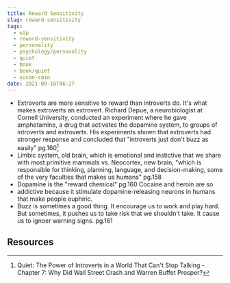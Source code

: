 ```yaml
---
title: Reward Sensitivity
slug: reward-sensitivity
tags:
  - wip
  - reward-sensitivity
  - personality
  - psychology/personality
  - quiet
  - book
  - book/quiet
  - susan-cain
date: 2021-09-16T06:27
---
```



- Extroverts are more sensitive to reward than introverts do. It's what makes
  extroverts an extrovert. Richard Depue, a neurobiologist at Cornell
  University, conducted an experiment where he gave amphetamine, a drug that
  activates the dopamine system, to groups of introverts and extroverts. His
  experiments shown that extroverts had stronger response and concluded that
  "introverts just don't buzz as easily" pg.160[^1]
- Limbic system, old brain, which is emotional and instictive that we share with
  most primitive mammals vs. Neocortex, new brain, "which is responsible for
  thinking, planning, language, and decision-making, some of the very faculties
  that makes us humans" pg.158
- Dopamine is the "reward chemical" pg.160 Cocaine and heroin are so
- addictive because it stimulate dopamine-releasing
  neurons in humans that make people euphiric.
- Buzz is sometimes a good thing. It encourage us to work and play hard. But
  sometimes, it pushes us to take risk that we shouldn't take. It cause us to
  ignoer warning signs. pg.161


## Resources

[^1]: Quiet: The Power of Introverts in a World That Can't Stop Talking - Chapter 7: Why Did Wall Street Crash and Warren Buffet Prosper?
